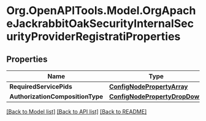 # Org.OpenAPITools.Model.OrgApacheJackrabbitOakSecurityInternalSecurityProviderRegistratiProperties
## Properties

Name | Type | Description | Notes
------------ | ------------- | ------------- | -------------
**RequiredServicePids** | [**ConfigNodePropertyArray**](ConfigNodePropertyArray.md) |  | [optional] 
**AuthorizationCompositionType** | [**ConfigNodePropertyDropDown**](ConfigNodePropertyDropDown.md) |  | [optional] 

[[Back to Model list]](../README.md#documentation-for-models) [[Back to API list]](../README.md#documentation-for-api-endpoints) [[Back to README]](../README.md)

